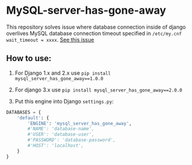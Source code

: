 # MySQL-server-has-gone-away

This repository solves issue where database connection inside of django overlives MySQL database connection timeout specified in `/etc/my.cnf` `wait_timeout = xxxx`. [See this issue](https://stackoverflow.com/questions/26958592/django-after-upgrade-mysql-server-has-gone-away)


## How to use:
1. For Django 1.x and 2.x use `pip install mysql_server_has_gone_away==1.0.0`

1. For django 3.x use `pip install mysql_server_has_gone_away==2.0.0`

1. Put this engine into Django `settings.py`:

```python
DATABASES = {
	'default': {
		'ENGINE': 'mysql_server_has_gone_away', 
		#'NAME': 'database-name',
		#'USER': 'database-user',
		#'PASSWORD': 'database-password',
		#'HOST': 'localhost',
	}
}
```
